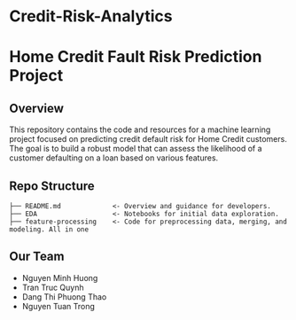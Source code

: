 # Credit-Risk-Analytics
# Home Credit Fault Risk Prediction Project
## Overview
This repository contains the code and resources for a machine learning project focused on predicting credit default risk for Home Credit customers. The goal is to build a robust model that can assess the likelihood of a customer defaulting on a loan based on various features.

## Repo Structure
    ├── README.md             <- Overview and guidance for developers.
    ├── EDA                   <- Notebooks for initial data exploration.
    ├── feature-processing    <- Code for preprocessing data, merging, and modeling. All in one

## Our Team 
* Nguyen Minh Huong
* Tran Truc Quynh
* Dang Thi Phuong Thao
* Nguyen Tuan Trong

